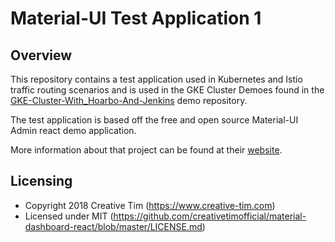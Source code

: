 # Material-UI Test Application 1

## Overview

This repository contains a test application used in Kubernetes and Istio traffic routing scenarios and is used in the GKE Cluster Demoes found in the [GKE-Cluster-With_Hoarbo-And-Jenkins](https://github.com/temporafugiunt/GKE-Cluster-With-Harbor-And-Jenkins) demo repository.

The test application is based off the free and open source Material-UI Admin react demo application. 

More information about that project can be found at their [website](https://demos.creative-tim.com/material-dashboard-react/#/documentation/tutorial).

## Licensing

- Copyright 2018 Creative Tim (https://www.creative-tim.com)
- Licensed under MIT (https://github.com/creativetimofficial/material-dashboard-react/blob/master/LICENSE.md)
